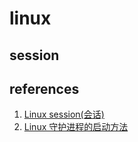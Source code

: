 # linux

## session

## references

1. [Linux session(会话)](https://www.cnblogs.com/sparkdev/p/12146305.html)
2. [Linux 守护进程的启动方法](http://www.ruanyifeng.com/blog/2016/02/linux-daemon.html)
